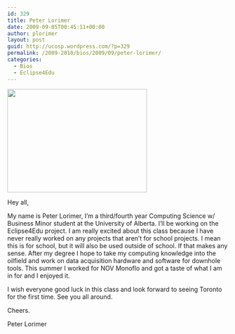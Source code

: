 ```yaml
---
id: 329
title: Peter Lorimer
date: 2009-09-05T00:45:11+00:00
author: plorimer
layout: post
guid: http://ucosp.wordpress.com/?p=329
permalink: /2009-2010/bios/2009/09/peter-lorimer/
categories:
  - Bios
  - Eclipse4Edu
---
```

<img class="alignleft" src="http://photos-a.ak.fbcdn.net/hphotos-ak-snc1/hs190.snc1/6383_267164370436_702705436_8670488_3111944_n.jpg" alt="" width="318" height="235" />

<p style="text-align:left;">
  Hey all,
</p>

<p style="text-align:left;">
  My name is Peter Lorimer, I&#8217;m a third/fourth year Computing Science w/ Business Minor student at the University of Alberta. I&#8217;ll be working on the Eclipse4Edu project. I am really excited about this class because I have never really worked on any projects that aren&#8217;t for school projects. I mean this is for school, but it will also be used outside of school. If that makes any sense. After my degree I hope to take my computing knowledge into the oilfield and work on data acquisition hardware and software for downhole tools. This summer I worked for NOV Monoflo and got a taste of what I am in for and I enjoyed it.
</p>

<p style="text-align:left;">
  I wish everyone good luck in this class and look forward to seeing Toronto for the first time. See you all around.
</p>

<p style="text-align:left;">
  Cheers.
</p>

<p style="text-align:left;">
  Peter Lorimer
</p>

<p style="text-align:left;">